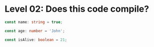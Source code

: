 # Level 02: Does this code compile?

```typescript
const name: string = true;
```

```typescript
const age: number = 'John';
```

```typescript
const isAlive: boolean = 21;
```
